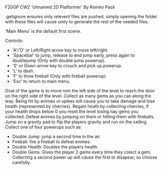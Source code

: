 F20GP CW2 
'Unnamed 2D Platformer' By Romeo Pack

.getignore ensures only relevent files are pushed, simply opening the folder with these files will cause unity to generate the rest of the needed files.

'Main Menu' is the default first scene.

Controls:
- 'A'/'D' or Left/Right arrow key to move left/right.
- 'Spacebar' to jump, release to end jump early, press again to doublejump (Only with double jump powerup).
- 'S' or Down arrow key to crouch and pick up powerup.
- 'L' to dash.
- 'F' to thow fireball (Only with fireball powerup)
- 'Esc' to return to main menu.

Goal of the game is to move rom the left side of the level to reach the door on the right side of the level.
Collect as many gems as you can along the way.
Being hit by enimes or spikes will cause you to take damage and lose health (represented by cherries).
Regain heath by collecting cherries, if your health drops below 0 you reset the level losing nay gems you collected.
Defeat enimes by jumping on them or hitting them with fireballs.
Jump on a gravity pad to flip the players gravity and run on the ceiling.
Collect one of four powerups such as:
- Double Jump: jump a second time in the air.
- Fireball: fire a fireball to defeat enimes.
- Double Health: Doubles the players health.
- Double Gems: Gives the player 2 gems every time they colect a gem.
Collecting a second power up will cause the first to disapear, so choose carefully.
